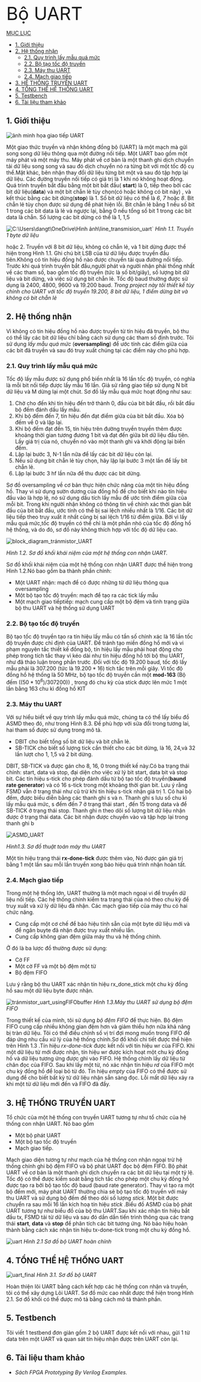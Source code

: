 <font size="15"> Bộ UART</font> 

[MỤC LỤC]()
- [1. Giới thiệu](#1-giới-thiệu)
- [2. Hệ thống nhận](#2-hệ-thống-nhận)
  - [2.1. Quy trình lấy mẫu quá mức](#21-quy-trình-lấy-mẫu-quá-mức)
  - [2.2. Bộ tạo tốc độ truyền](#22-bộ-tạo-tốc-độ-truyền)
  - [2.3. Máy thu UART](#23-máy-thu-uart)
  - [2.4. Mạch giao tiếp](#24-mạch-giao-tiếp)
- [3. HỆ THỐNG TRUYỀN UART](#3-hệ-thống-truyền-uart)
- [4. TỔNG THỂ HỆ THỐNG UART](#4-tổng-thể-hệ-thống-uart)
- [5. Testbench](#5-testbench)
- [6. Tài liệu tham khảo](#6-tài-liệu-tham-khảo)


## 1. Giới thiệu 

![ảnh minh họa giao tiếp UART](https://i.imgur.com/v8Twp6C.jpg)

Một giao thức truyền và nhận không đồng bộ (UART) là một mạch mà gửi song song dữ liệu thông qua một đường nối tiếp. Một UART bao gồm một máy phát và một máy thu. Máy phát về cơ bản là một thanh ghi dịch chuyển tải dữ liệu song song và sau đó dịch chuyển nó ra từng bit với một tốc độ cụ thể.Mặt khác, bên nhận thay đổi dữ liệu từng bit một và sau đó tập hợp lại dữ liệu. Các đường truyền nối tiếp có giá trị là 1 khi nó không hoạt động. Quá trình truyền bắt đầu bằng một bit bắt đầu( **start**) là 0, tiếp theo bởi các bit dữ liệu(**data**) và một bit chẵn lẻ tùy chọn(có hoặc không có bit này) , và kết thúc bằng các bit dừng(**stop**) là 1. Số bit dữ liệu có thể là *6*, *7* hoặc *8*. Bit chẵn lẻ tùy chọn được sử dụng để phát hiện lỗi. Bit chẵn lẻ bằng 1 nếu số bit 1 trong các bit data là lẻ và ngược lại, bằng 0 nếu tổng số bit 1 trong các bit data là chẵn. Số lượng các bit dừng có thể là 1, 1,5 

![C:\Users\dangt\OneDrive\Hình ảnh\line_transmision_uart](https://i.imgur.com/9LlVQiq.jpg)`
*Hình 1.1. Truyền 1 byte dữ liệu*


hoặc 2. Truyền với 8 bit dữ liệu, không có chẵn lẻ, và 1 bit dừng được thể hiện trong Hình 1.1. Ghi chú bit LSB của từ dữ liệu được truyền đầu tiên.Không có tín hiệu đồng hồ nào được chuyển tải qua đường nối tiếp. Trước khi quá trình truyền bắt đầu,người phát và người nhận phải thống nhất về các tham số, bao gồm tốc độ truyền (tức là số bit/giây), số lượng bit dữ liệu và bit dừng, và việc sử dụng bit chẵn lẻ. Tốc độ baud thường được sử dụng là 2400, 4800, 9600 và 19.200 baud. *Trong project này tôi thiết kế tùy chỉnh cho UART với tốc độ truyền 19.200, 8 bit dữ liệu, 1 điểm dừng bit và không có bit chẵn lẻ*

## 2. Hệ thống nhận

Vì không có tín hiệu đồng hồ nào được truyền từ tín hiệu đã truyền, bộ thu có thể lấy các bit dữ liệu chỉ bằng cách sử dụng các tham số định trước. Tôi sử dụng *lấy mẫu quá mức* (**oversampling**) để ước tính các điểm giữa của các bit đã truyền và sau đó truy xuất chúng tại các điểm này cho phù hợp.

###  2.1. Quy trình lấy mẫu quá mức

Tốc độ lấy mẫu được sử dụng phổ biến nhất là 16 lần tốc độ truyền, có nghĩa là mỗi bit nối tiếp được lấy mẫu 16 lần. Giả sử rằng giao tiếp sử dụng N bit dữ liệu và M dừng lại một chút. Sơ đồ lấy mẫu quá mức hoạt động như sau:

1. Chờ cho đến khi tín hiệu đến trở thành 0, đầu của bit bắt đầu, rồi bắt đầu bộ đếm đánh dấu lấy mẫu.
2. Khi bộ đếm đến 7, tín hiệu đến đạt điểm giữa của bit bắt đầu. Xóa bộ đếm về 0 và lặp lại.
3. Khi bộ đếm đạt đến 15, tín hiệu trên đường truyền truyền thêm được khoảng thời gian tương đương 1 bit và đạt đến giữa bit dữ liệu đầu tiên. Lấy giá trị của nó, chuyển nó vào một thanh ghi và khởi động lại biến đếm.
4. Lặp lại bước 3, N-1 lần nữa để lấy các bit dữ liệu còn lại.
5. Nếu sử dụng bit chẵn lẻ tùy chọn, hãy lặp lại bước 3 một lần để lấy bit chẵn lẻ.
6. Lặp lại bước 3 hf lần nữa để thu được các bit dừng.

Sơ đồ oversampling về cơ bản thực hiện chức năng của một tín hiệu đồng hồ. Thay vì sử dụng sườn dương của đồng hồ để cho biết khi nào tín hiệu đầu vào là hợp lệ, nó sử dụng dấu tích lấy mẫu để ước tính điểm giữa của mỗi bit. Trong khi người nhận không có thông tin về chính xác thời gian bắt đầu của bit bắt đầu, ước tính có thể bị sai lệch nhiều nhất là $1/16$. Các bit dữ liệu tiếp theo truy xuất ít nhất cũng bị sai lệch $1/16$ từ điểm giữa. Bởi vì lấy mẫu quá mức,tốc độ truyền có thể chỉ là một phần nhỏ của tốc độ đồng hồ hệ thống, và do đó, sơ đồ này không thích hợp với tốc độ dữ liệu cao.

![block_diagram_tránmistor_UART](https://i.imgur.com/ebSrglz.jpg)

*Hình 1.2. Sơ đồ khối khái niệm của một hệ thống con nhận UART.*

Sơ đồ khối khái niệm của một hệ thống con nhận UART được thể hiện trong Hình 1.2.Nó bao gồm ba thành phần chính:

- Một UART nhận: mạch để có được những từ dữ liệu thông qua oversampling 
- Một bộ tạo tốc độ truyền: mạch để tạo ra các tick lấy mẫu
- Một mạch giao tiếptiếp: mạch cung cấp một bộ đệm và tình trạng giữa bộ thu UART và hệ thống sử dụng UART
  
### 2.2. Bộ tạo tốc độ truyền

Bộ tạo tốc độ truyền tạo ra tín hiệu lấy mẫu có tần số chính xác là 16 lần tốc độ truyền được chỉ định của UART. Để tránh tạo miền đồng hồ mới và vi phạm nguyên tắc thiết kế đồng bộ, tín hiệu lấy mẫu phải hoạt động cho phép trong tích tắc thay vì kéo dài như tín hiệu đồng hồ tới bộ thu UART, như đã thảo luận trong phần trước .Đối với tốc độ 19.200 baud, tốc độ lấy mẫu phải là 307.200 (tức là $19.200 * 16$) tích tắc trên mỗi giây. Vì tốc độ đồng hồ hệ thống là 50 MHz, bộ tạo tốc độ truyền cần một **mod-163** (Bộ đếm $((50*10^6)/307200)$) , trong đó chu kỳ của stick được lên mức 1 một lần bằng 163 chu kì đồng hồ KIT

### 2.3. Máy thu UART

Với sự hiểu biết về quy trình lấy mẫu quá mức, chúng ta có thể lấy biểu đồ ASMD theo đó, như trong Hình 8.3. Để phù hợp với sửa đổi trong tương lai, hai tham số được sử dụng trong mô tả. 

- DBIT cho biết tổng số bit dữ liệu và bit chẵn lẻ.
- SB-TICK cho biết số lượng tick cần thiết cho các bit dừng, là 16, 24,và 32 lần lượt cho 1, 1,5 và 2 bit dừng. 

DBIT, SB-TICK và được gán cho 8, 16, 0 trong thiết kế này.Có ba trạng thái chính: start, data và stop, đại diện cho việc xử lý bit start, data bit và stop bit. Các tín hiệu s-tick cho phép đánh dấu từ bộ tạo tốc độ truyền(**baund rate generator**) và có 16 s-tick trong một khoảng thời gian bit. Lưu ý rằng FSMD vẫn ở trạng thái như cũ trừ khi tín hiệu s-tick nhận giá trị 1. Có hai bộ đếm, được biểu diễn bằng các thanh ghi s và n. Thanh ghi s lưu số chu kì lấy mẫu quá mức, s đếm đến 7 ở trạng thái start , đến 15 trong data và để SB-TICK ở trạng thái stop. Thanh ghi n theo dõi số lượng bit dữ liệu nhận được ở trạng thái data. Các bit nhận được chuyển vào và tập hợp lại trong thanh ghi b


![ASMD_UART](https://i.imgur.com/jFztV9B.jpg)

*Hình1.3. Sơ đồ thuật toán máy thu UART*

Một tín hiệu trạng thái **rx-done-tick** được thêm vào, Nó được gán giá trị bằng 1 một lần sau mỗi lần truyền xong báo hiệu quá trình nhận hoàn tất. 

### 2.4. Mạch giao tiếp

Trong một hệ thống lớn, UART thường là một mạch ngoại vi để truyền dữ liệu nối tiếp. Các hệ thống chính kiểm tra trạng thái của nó theo chu kỳ để truy xuất và xử lý dữ liệu đã nhận. Các mạch giao tiếp của máy thu có hai chức năng.

- Cung cấp một cơ chế để báo hiệu tính sẵn  của một byte dữ liệu mới và để ngăn buyte đã nhận được truy xuất nhiều lần. 
- Cung cấp không gian đệm giữa máy thu và hệ thống chính.
  
  
Ở đó là ba lược đồ thường được sử dụng:

- Cờ FF
- Một cờ FF và một bộ đệm một từ
- Bộ đệm FIFO


Lưu ý rằng bộ thu UART xác nhận tín hiệu rx_done_stick một chu kỳ đồng hồ sau một dữ liệu byte được nhận.


![tránmistor_uart_usingFIFObuffer](https://i.imgur.com/Uq6PfTn.jpg)
*Hình 1.3.Máy thu UART sử dụng bộ đệm FIFO*


Trong thiết kế của mình, tôi sử dụng *bộ đệm FIFO* để thực hiện. Bộ đệm FIFO cung cấp nhiều không gian đệm hơn và giảm thiểu hơn nữa khả năng bị tràn dữ liệu. Tôi có thể điều chỉnh số vị trí đợi mong muốn trong FIFO để đáp ứng nhu cầu xử lý của hệ thống chính.Sơ đồ khối chi tiết được thể hiện trên Hình 1.3 .Tín hiệu *rx-done-tick* được kết nối với tín hiệu wr của FIFO. Khi một dữ liệu từ mới được nhận, tín hiệu wr được kích hoạt một chu kỳ đồng hồ và dữ liệu tương ứng được ghi vào FIFO. Hệ thống chính lấy dữ liệu từ chân đọc của FIFO. Sau khi lấy một từ, nó xác nhận tín hiệu *rd* của FIFO một chu kỳ đồng hồ để loại bỏ từ đó. Tín hiệu *empty* của FIFO có thể được sử dụng để cho biết bất kỳ từ dữ liệu nhận sẵn sàng đọc. Lỗi mất dữ liệu xảy ra khi một từ dữ liệu mới đến và FIFO đã đầy.

## 3. HỆ THỐNG TRUYỀN UART

Tổ chức của một hệ thống con truyền UART tương tự như tổ chức của hệ thống con nhận UART. Nó bao gồm 

- Một bộ phát UART
- Một bộ tạo tốc độ truyền 
- Mạch giao tiếp.

Mạch giao diện tương tự như mạch của hệ thống con nhận ngoại trừ hệ thống chính ghi bộ đệm FIFO và bộ phát UART đọc bộ đệm FIFO. Bộ phát UART về cơ bản là một thanh ghi dịch chuyển ra các bit dữ liệu tại một tỷ lệ. Tốc độ có thể được kiểm soát bằng tích tắc cho phép một chu kỳ đồng hồ được tạo ra bởi bộ tạo tốc độ baud (baud rate generator). Thay vì tạo ra một bộ đếm mới, máy phát UART thường chia sẻ bộ tạo tốc độ truyền với máy thu UART và sử dụng bộ đếm để theo dõi số lượng *stick*. Một bit được chuyển ra sau mỗi 16 lần kích hoạ tín hiệu *stick* .Biểu đồ ASMD của bộ phát UART tương tự như biểu đồ của bộ thu UART.Sau khi xác nhận tín hiệu bắt đầu tx, FSMD tải từ dữ liệu và sau đó dần dần tiến trình thông qua các trạng thái **start**, **data** và **stop** để phân tích các bit tương ứng. Nó báo hiệu hoàn thành bằng cách xác nhận tín hiệu tx-done-tick trong một chu kỳ đồng hồ.

![uart](https://i.imgur.com/lim1Q67.jpg)
*Hình 2.1 Sơ đồ bộ UART hoàn chỉnh*

## 4. TỔNG THỂ HỆ THỐNG UART

![uart_final](https://i.imgur.com/dv4hBDM.jpg)
*Hình 3.1. Sơ đồ bộ UART*

Hoàn thiện lõi UART bằng cách kết hợp các hệ thống con nhận và truyền, tôi có thể xây dựng Lõi UART. Sơ đồ mức cao nhất được thể hiện trong Hình 2.1. Sơ đồ khối có thể được mô tả bằng cách mô tả thành phần.

## 5. Testbench

Tôi viết 1 testbend đơn giản gồm 2 bộ UART được kết nối với nhau, gửi 1 từ data trên một UART và quan sát tín hiệu nhận được trên UART còn lại.

## 6. Tài liệu tham khảo
- *Sách FPGA Prototyping By Verilog Examples.*